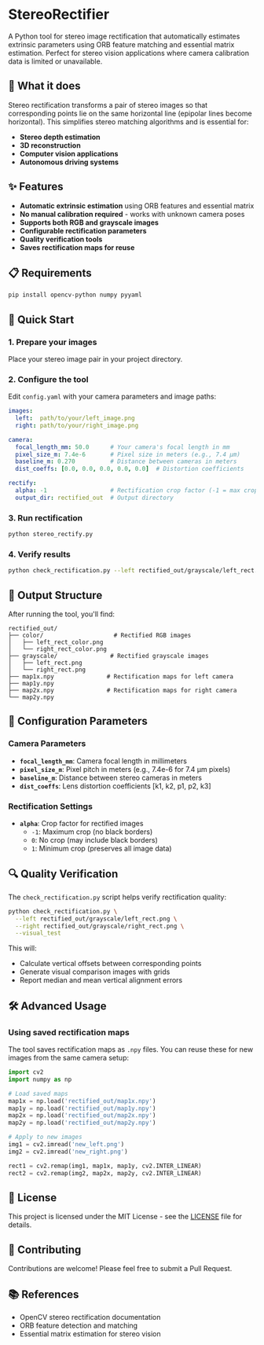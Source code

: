 # StereoRectifier

A Python tool for stereo image rectification that automatically estimates extrinsic parameters using ORB feature matching and essential matrix estimation. Perfect for stereo vision applications where camera calibration data is limited or unavailable.

## 🎯 What it does

Stereo rectification transforms a pair of stereo images so that corresponding points lie on the same horizontal line (epipolar lines become horizontal). This simplifies stereo matching algorithms and is essential for:

- **Stereo depth estimation**
- **3D reconstruction**
- **Computer vision applications**
- **Autonomous driving systems**

## ✨ Features

- **Automatic extrinsic estimation** using ORB features and essential matrix
- **No manual calibration required** - works with unknown camera poses
- **Supports both RGB and grayscale images**
- **Configurable rectification parameters**
- **Quality verification tools**
- **Saves rectification maps for reuse**

## 📋 Requirements

```bash
pip install opencv-python numpy pyyaml
```

## 🚀 Quick Start

### 1. Prepare your images
Place your stereo image pair in your project directory.

### 2. Configure the tool
Edit `config.yaml` with your camera parameters and image paths:

```yaml
images:
  left:  path/to/your/left_image.png
  right: path/to/your/right_image.png

camera:
  focal_length_mm: 50.0      # Your camera's focal length in mm
  pixel_size_m: 7.4e-6       # Pixel size in meters (e.g., 7.4 µm)
  baseline_m: 0.270          # Distance between cameras in meters
  dist_coeffs: [0.0, 0.0, 0.0, 0.0, 0.0]  # Distortion coefficients

rectify:
  alpha: -1                  # Rectification crop factor (-1 = max crop)
  output_dir: rectified_out  # Output directory
```

### 3. Run rectification
```bash
python stereo_rectify.py
```

### 4. Verify results
```bash
python check_rectification.py --left rectified_out/grayscale/left_rect.png --right rectified_out/grayscale/right_rect.png --visual_test
```

## 📁 Output Structure

After running the tool, you'll find:

```
rectified_out/
├── color/                    # Rectified RGB images
│   ├── left_rect_color.png
│   └── right_rect_color.png
├── grayscale/               # Rectified grayscale images
│   ├── left_rect.png
│   └── right_rect.png
├── map1x.npy               # Rectification maps for left camera
├── map1y.npy
├── map2x.npy               # Rectification maps for right camera
└── map2y.npy
```

## 🔧 Configuration Parameters

### Camera Parameters
- **`focal_length_mm`**: Camera focal length in millimeters
- **`pixel_size_m`**: Pixel pitch in meters (e.g., 7.4e-6 for 7.4 µm pixels)
- **`baseline_m`**: Distance between stereo cameras in meters
- **`dist_coeffs`**: Lens distortion coefficients [k1, k2, p1, p2, k3]

### Rectification Settings
- **`alpha`**: Crop factor for rectified images
  - `-1`: Maximum crop (no black borders)
  - `0`: No crop (may include black borders)
  - `1`: Minimum crop (preserves all image data)

## 🔍 Quality Verification

The `check_rectification.py` script helps verify rectification quality:

```bash
python check_rectification.py \
  --left rectified_out/grayscale/left_rect.png \
  --right rectified_out/grayscale/right_rect.png \
  --visual_test
```

This will:
- Calculate vertical offsets between corresponding points
- Generate visual comparison images with grids
- Report median and mean vertical alignment errors

## 🛠️ Advanced Usage

### Using saved rectification maps
The tool saves rectification maps as `.npy` files. You can reuse these for new images from the same camera setup:

```python
import cv2
import numpy as np

# Load saved maps
map1x = np.load('rectified_out/map1x.npy')
map1y = np.load('rectified_out/map1y.npy')
map2x = np.load('rectified_out/map2x.npy')
map2y = np.load('rectified_out/map2y.npy')

# Apply to new images
img1 = cv2.imread('new_left.png')
img2 = cv2.imread('new_right.png')

rect1 = cv2.remap(img1, map1x, map1y, cv2.INTER_LINEAR)
rect2 = cv2.remap(img2, map2x, map2y, cv2.INTER_LINEAR)
```

## 📄 License

This project is licensed under the MIT License - see the [LICENSE](LICENSE) file for details.

## 🤝 Contributing

Contributions are welcome! Please feel free to submit a Pull Request.

## 📚 References

- OpenCV stereo rectification documentation
- ORB feature detection and matching
- Essential matrix estimation for stereo vision
